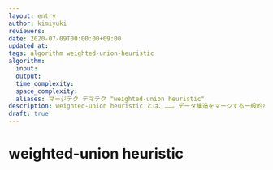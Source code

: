 ```yaml
---
layout: entry
author: kimiyuki
reviewers:
date: 2020-07-09T00:00:00+09:00
updated_at:
tags: algorithm weighted-union-heuristic
algorithm:
  input:
  output:
  time_complexity:
  space_complexity:
  aliases: マージテク デマテク "weighted-union heuristic"
description: weighted-union heuristic とは、……。データ構造をマージする一般的なテクとも呼ばれる。
draft: true
---
```


# weighted-union heuristic 
